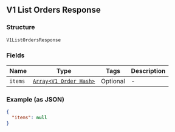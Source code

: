 ## V1 List Orders Response

### Structure

`V1ListOrdersResponse`

### Fields

| Name | Type | Tags | Description |
|  --- | --- | --- | --- |
| `items` | [`Array<V1 Order Hash>`]($m/V1Order) | Optional | - |

### Example (as JSON)

```json
{
  "items": null
}
```

